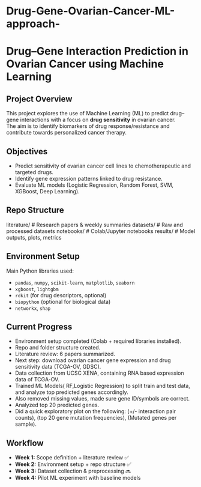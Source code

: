 # Drug-Gene-Ovarian-Cancer-ML-approach-
# Drug–Gene Interaction Prediction in Ovarian Cancer using Machine Learning

## Project Overview
This project explores the use of Machine Learning (ML) to predict drug–gene interactions with a focus on **drug sensitivity** in ovarian cancer.  
The aim is to identify biomarkers of drug response/resistance and contribute towards personalized cancer therapy.

##  Objectives
- Predict sensitivity of ovarian cancer cell lines to chemotherapeutic and targeted drugs.
- Identify gene expression patterns linked to drug resistance.
- Evaluate ML models (Logistic Regression, Random Forest, SVM, XGBoost, Deep Learning).

## Repo Structure
literature/ # Research papers & weekly summaries
datasets/ # Raw and processed datasets
notebooks/ # Colab/Jupyter notebooks
results/ # Model outputs, plots, metrics


##  Environment Setup
Main Python libraries used:
- `pandas`, `numpy`, `scikit-learn`, `matplotlib`, `seaborn`
- `xgboost`, `lightgbm`
- `rdkit` (for drug descriptors, optional)
- `biopython` (optional for biological data)
- `networkx`, `shap`

## Current Progress
- Environment setup completed (Colab + required libraries installed).
- Repo and folder structure created.
- Literature review: 6 papers summarized.
- Next step: download ovarian cancer gene expression and drug sensitivity data (TCGA-OV, GDSC).
- Data collection from UCSC XENA, containing RNA based expression data of TCGA-OV.
- Trained ML Models( RF,Logistic Regression) to split train and test data, and analyze top predicted genes accordingly.
- Also removed missing values, made sure gene ID/symbols are correct.
- Analyzed top 20 predicted genes.
- Did a quick exploratory plot on the following: (+/- interaction pair counts), (top 20 gene mutation frequencies), (Mutated genes per sample).

## Workflow
- **Week 1:** Scope definition + literature review ✅
- **Week 2:** Environment setup + repo structure ✅
- **Week 3:** Dataset collection & preprocessing 🔜
- **Week 4:** Pilot ML experiment with baseline models

